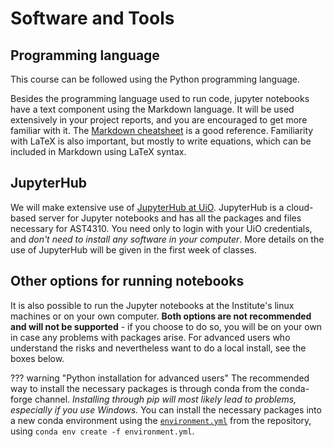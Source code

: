 # Software and Tools


## Programming language

This course can be followed using the Python programming language.

Besides the programming language used to run code, jupyter notebooks have a text component using the Markdown language. It will be used extensively in your project reports, and you are encouraged to get more familiar with it. The [Markdown cheatsheet](https://github.com/adam-p/markdown-here/wiki/Markdown-Cheatsheet) is a good reference. Familiarity with LaTeX is also important, but mostly to write equations, which can be included in Markdown using LaTeX syntax.

## JupyterHub

We will make extensive use of [JupyterHub at UiO](https://jupyterhub.uio.no/user/home/lab). JupyterHub is a cloud-based server for Jupyter notebooks and has all the packages and files necessary for AST4310. You need only to login with your UiO credentials, and *don't need to install any software in your computer*. More details on the use of JupyterHub will be given in the first week of classes.

## Other options for running notebooks

It is also possible to run the Jupyter notebooks at the Institute's linux machines or on your own computer. **Both options are not recommended and will not be supported** - if you choose to do so, you will be on your own in case any problems with packages arise. For advanced users who understand the risks and nevertheless want to do a local install, see the boxes below.

??? warning "Python installation for advanced users"
    The recommended way to install the necessary packages is through conda from the conda-forge channel. *Installing through pip will most likely lead to problems, especially if you use Windows.* You can install the necessary packages into a new conda environment using the [`environment.yml`](https://github.com/tiagopereira/ast4310/blob/master/environment.yml) from the repository, using `conda env create -f environment.yml`.


